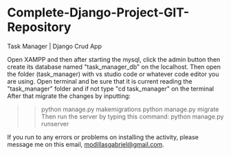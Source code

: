 # Complete-Django-Project-GIT-Repository
Task Manager | Django Crud App

Open XAMPP and then after starting the mysql, click the admin button then create its database named "task_manager_db" on the localhost. 
Then open the folder (task_manager) with vs studio code or whatever code editor you are using.
Open terminal and be sure that it is current reading the  "task_manager" folder and if not type "cd task_manager" on the terminal
After that migrate the changes by inputting:
  >> python manage.py makemigrations
  >> python manage.py migrate
Then run the server by typing this command:
  >>python manage.py runserver

If you run to any errors or problems on installing the activity, please message me on this email, modillasgabriel@gmail.com.
